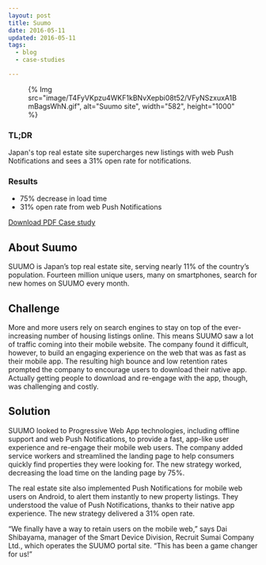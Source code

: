 ```yaml
---
layout: post
title: Suumo
date: 2016-05-11
updated: 2016-05-11
tags:
  - blog
  - case-studies

---
```


<figure>
{% Img src="image/T4FyVKpzu4WKF1kBNvXepbi08t52/VFyNSzxuxA1BmBagsWhN.gif", alt="Suumo site", width="582", height="1000" %}
</figure>

### TL;DR

Japan's top real estate site supercharges new listings with web Push
Notifications and sees a 31% open rate for notifications.

### Results

- 75% decrease in load time
- 31% open rate from web Push Notifications

[Download PDF Case study](https://storage.googleapis.com/web-dev-uploads/file/T4FyVKpzu4WKF1kBNvXepbi08t52/18XNDoSm22tETLWXrN1L.pdf)

## About Suumo

SUUMO is Japan’s top real estate site, serving nearly 11% of the country’s 
population. Fourteen million unique users, many on smartphones, search for
new homes on SUUMO every month.

## Challenge

More and more users rely on search engines to stay on top of the
ever-increasing number of housing listings online. This means SUUMO saw a lot
of traffic coming into their mobile website. The company found it difficult,
however, to build an engaging experience on the web that was as fast as their
mobile app. The resulting high bounce and low retention rates prompted the
company to encourage users to download their native app. Actually getting
people to download and re-engage with the app, though, was challenging and
costly. 

## Solution

SUUMO looked to Progressive Web App technologies, including offline support
and web Push Notifications, to provide a fast, app-like user experience and
re-engage their mobile web users. The company added service workers and
streamlined the landing page to help consumers quickly find properties they
were looking for. The new strategy worked, decreasing the load time on the
landing page by 75%.

The real estate site also implemented Push Notifications for mobile web
users on Android, to alert them instantly to new property listings. They
understood the value of Push Notifications, thanks to their native app
experience. The new strategy delivered a 31% open rate. 

“We finally have a way to retain users on the mobile web,” says Dai
Shibayama, manager of the Smart Device Division, Recruit Sumai Company Ltd.,
which operates the SUUMO portal site. “This has been a game changer for us!” 
